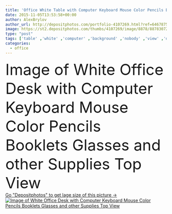 ```yaml
---
title: 'Office White Table with Computer Keyboard Mouse Color Pencils Booklets and other Supplies'
date: 2015-11-05T13:53:58+00:00
author: AlexBrylov
author_url: http://depositphotos.com/portfolio-4107269.html?ref=64678756
image: https://st2.depositphotos.com/thumbs/4107269/image/8878/88783072/api_thumb_450.jpg?forcejpeg=true
type: "post"
tags: ['table' ,'white' ,'computer' ,'background' ,'nobody' ,'view' ,'design' ,'space' ,'luxury' ,'bright' ,'business' ,'empty' ,'morning' ,'air' ,'light' ,'supply' ,'open' ,'office' ,'blank' ,'keyboard' ,'smart' ,'digital' ,'notebook' ,'desktop' ,'work' ,'mouse' ,'document' ,'desk' ,'copyspace' ,'information' ,'notepad' ,'web' ,'pencil' ,'top' ,'glasses' ,'unusual' ,'workplace' ,'workspace' ,'above' ,'meeting' ,'paperwork' ,'organize' ,'businesscard' ,'Mock Up' ]
categories: 
  - office
---
```

<div aling="center">
            <font size="60"> Image of White Office Desk with Computer Keyboard Mouse Color Pencils Booklets Glasses and other Supplies Top View</font>   
</div>
<div>
    <a href='https://depositphotos.com/88783072/stock-photo-office-white-table-with-computer.html?ref=64678756' target=_blank > Go "Depositphotos" to get lage size of this picture ->
        <img href='https://depositphotos.com/88783072/stock-photo-office-white-table-with-computer.html?ref=64678756' src='https://st2.depositphotos.com/4107269/8878/i/950/depositphotos_88783072-stock-photo-office-white-table-with-computer.jpg?forcejpeg=true' alt='Image of White Office Desk with Computer Keyboard Mouse Color Pencils Booklets Glasses and other Supplies Top View' >
    </a>
</div>

